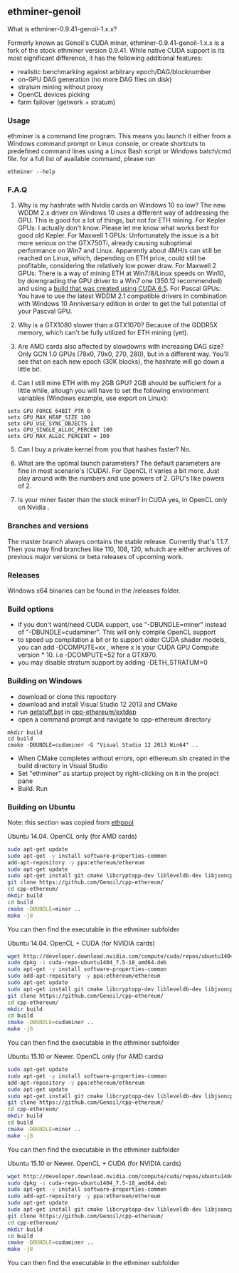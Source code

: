 ## ethminer-genoil

What is ethminer-0.9.41-genoil-1.x.x? 

Formerly known as Genoil's CUDA miner, ethminer-0.9.41-genoil-1.x.x is a fork of the stock ethminer version 0.9.41. While native CUDA support is its most significant difference, it has the following additional features:

- realistic benchmarking against arbitrary epoch/DAG/blocknumber
- on-GPU DAG generation (no more DAG files on disk)
- stratum mining without proxy
- OpenCL devices picking
- farm failover (getwork + stratum)

### Usage

ethminer is a command line program. This means you launch it either from a Windows command prompt or Linux console, or create shortcuts to predefined command lines using a Linux Bash script or Windows batch/cmd file.
for a full list of available command, please run 

```
ethminer --help
```

### F.A.Q

1. Why is my hashrate with Nvidia cards on Windows 10 so low?
The new WDDM 2.x driver on Windows 10 uses a different way of addressing the GPU. This is good for a lot of things, but not for ETH mining. 
For Kepler GPUs: I actually don't know. Please let me know what works best for good old Kepler.
For Maxwell 1 GPUs: Unfortunately the issue is a bit more serious on the GTX750Ti, already causing suboptimal performance on Win7 and Linux. Apparently about 4MH/s can still be reached on Linux, which, depending on ETH price, could still be profitable, considering the relatively low power draw.
For Maxwell 2 GPUs: There is a way of mining ETH at Win7/8/Linux speeds on Win10, by downgrading the GPU driver to a Win7 one (350.12 recommended) and using a [build that was created using CUDA 6.5](releases/cuda-6.5).
For Pascal GPUs: You have to use the latest WDDM 2.1 compatible drivers in combination with Windows 10 Anniversary edition in order to get the full potential of your Pascval GPU.

2. Why is a GTX1080 slower than a GTX1070?
Because of the GDDR5X memory, which can't be fully utilized for ETH mining (yet).

3. Are AMD cards also affected by slowdowns with increasing DAG size?
Only GCN 1.0 GPUs (78x0, 79x0, 270, 280), but in a different way. You'll see that on each new epoch (30K blocks), the hashrate will go down a little bit.

4. Can I still mine ETH with my 2GB GPU?
2GB should be sufficient for a little while, altough you will have to set the following environment variables (Windows example, use export on Linux):

```
setx GPU_FORCE_64BIT_PTR 0
setx GPU_MAX_HEAP_SIZE 100
setx GPU_USE_SYNC_OBJECTS 1
setx GPU_SINGLE_ALLOC_PERCENT 100
setx GPU_MAX_ALLOC_PERCENT = 100
```

5. Can I buy a private kernel from you that hashes faster?
No.

6. What are the optimal launch parameters?
The default parameters are fine in most scenario's (CUDA). For OpenCL it varies a bit more. Just play around with the numbers and use powers of 2. GPU's like powers of 2. 

7. Is your miner faster than the stock miner?
In CUDA yes, in OpenCL only on Nvidia .

### Branches and versions

The master branch always contains the stable release. Currently that's 1.1.7. Then you may find branches like 110, 108, 120, whuich are either archives of previous major versions or beta releases of upcoming work.


### Releases

Windows x64 binaries can be found in the /releases folder.


### Build options

- if you don't want/need CUDA support, use "-DBUNDLE=miner" instead of "-DBUNDLE=cudaminer". This will only compile OpenCL support
- to speed up compilation a bit or to support older CUDA shader models, you can add -DCOMPUTE=xx , where x is your CUDA GPU Compute version * 10. i.e -DCOMPUTE=52 for a GTX970.  
- you may disable stratum support by adding -DETH_STRATUM=0


### Building on Windows

- download or clone this repository
- download and install Visual Studio 12 2013 and CMake
- run [getstuff.bat](extdep/getstuff.bat) in [cpp-ethereum/extdep](extdep) 
- open a command prompt and navigate to cpp-ethereum directory

``` 
mkdir build 
cd build
cmake -DBUNDLE=cudaminer -G "Visual Studio 12 2013 Win64" ..
```

- When CMake completes without errors, opn ethereum.sln created in the build directory in Visual Studio
- Set "ethminer" as startup project by right-clicking on it in the project pane
- Build. Run

### Building on Ubuntu

Note: this section was copied from [ethpool](https://ethpool.freshdesk.com/support/solutions/articles/8000032853-how-to-compile-genoils-cuda-miner-on-ubuntu)

Ubuntu 14.04. OpenCL only (for AMD cards)

```bash
sudo apt-get update
sudo apt-get -y install software-properties-common
add-apt-repository -y ppa:ethereum/ethereum
sudo apt-get update
sudo apt-get install git cmake libcryptopp-dev libleveldb-dev libjsoncpp-dev libjsonrpccpp-dev libboost-all-dev libgmp-dev libreadline-dev libcurl4-gnutls-dev ocl-icd-libopencl1 opencl-headers mesa-common-dev libmicrohttpd-dev build-essential -y
git clone https://github.com/Genoil/cpp-ethereum/
cd cpp-ethereum/
mkdir build
cd build
cmake -DBUNDLE=miner ..
make -j8
```

You can then find the executable in the ethminer subfolder

Ubuntu 14.04. OpenCL + CUDA (for NVIDIA cards)

```bash
wget http://developer.download.nvidia.com/compute/cuda/repos/ubuntu1404/x86_64/cuda-repo-ubuntu1404_7.5-18_amd64.deb
sudo dpkg -i cuda-repo-ubuntu1404_7.5-18_amd64.deb
sudo apt-get -y install software-properties-common
sudo add-apt-repository -y ppa:ethereum/ethereum
sudo apt-get update
sudo apt-get install git cmake libcryptopp-dev libleveldb-dev libjsoncpp-dev libjson-rpc-cpp-dev libboost-all-dev libgmp-dev libreadline-dev libcurl4-gnutls-dev ocl-icd-libopencl1 opencl-headers mesa-common-dev libmicrohttpd-dev build-essential cuda -y
git clone https://github.com/Genoil/cpp-ethereum/
cd cpp-ethereum/
mkdir build
cd build
cmake -DBUNDLE=cudaminer ..
make -j8
```

You can then find the executable in the ethminer subfolder

Ubuntu 15.10 or Newer. OpenCL only (for AMD cards)

```bash
sudo apt-get update
sudo apt-get -y install software-properties-common
add-apt-repository -y ppa:ethereum/ethereum
sudo apt-get update
sudo apt-get install git cmake libcryptopp-dev libleveldb-dev libjsoncpp-dev libjsonrpccpp-dev libboost-all-dev libgmp-dev libreadline-dev libcurl4-gnutls-dev ocl-icd-libopencl1 opencl-headers mesa-common-dev libmicrohttpd-dev build-essential -y
git clone https://github.com/Genoil/cpp-ethereum/
cd cpp-ethereum/
mkdir build
cd build
cmake -DBUNDLE=miner ..
make -j8
```

You can then find the executable in the ethminer subfolder

Ubuntu 15.10 or Newer. OpenCL + CUDA (for NVIDIA cards)

```bash
wget http://developer.download.nvidia.com/compute/cuda/repos/ubuntu1404/x86_64/cuda-repo-ubuntu1404_7.5-18_amd64.deb
sudo dpkg -i cuda-repo-ubuntu1404_7.5-18_amd64.deb
sudo apt-get -y install software-properties-common
sudo add-apt-repository -y ppa:ethereum/ethereum
sudo apt-get update
sudo apt-get install git cmake libcryptopp-dev libleveldb-dev libjsoncpp-dev libjsonrpccpp-dev libboost-all-dev libgmp-dev libreadline-dev libcurl4-gnutls-dev ocl-icd-libopencl1 opencl-headers mesa-common-dev libmicrohttpd-dev build-essential cuda -y
git clone https://github.com/Genoil/cpp-ethereum/
cd cpp-ethereum/
mkdir build
cd build
cmake -DBUNDLE=cudaminer ..
make -j8
```

You can then find the executable in the ethminer subfolder
